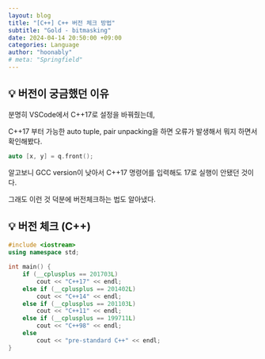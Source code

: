 ```yaml
---
layout: blog
title: "[C++] C++ 버전 체크 방법"
subtitle: "Gold - bitmasking"
date: 2024-04-14 20:50:00 +09:00
categories: Language
author: "hoonably"
# meta: "Springfield"
---
```


## 💡 버전이 궁금했던 이유



분명히 VSCode에서 C++17로 설정을 바꿔줬는데, 

C++17 부터 가능한 auto tuple, pair unpacking을 하면 오류가 발생해서 뭐지 하면서 확인해봤다.

```c++
auto [x, y] = q.front();
```

알고보니 GCC version이 낮아서 C++17 명령어를 입력해도 17로 실행이 안됐던 것이다.

그래도 이런 것 덕분에 버전체크하는 법도 알아냈다.


## 💡 버전 체크 (C++)



```c++
#include <iostream>
using namespace std;

int main() {
    if (__cplusplus == 201703L)
        cout << "C++17" << endl;
    else if (__cplusplus == 201402L)
        cout << "C++14" << endl;
    else if (__cplusplus == 201103L)
        cout << "C++11" << endl;
    else if (__cplusplus == 199711L)
        cout << "C++98" << endl;
    else
        cout << "pre-standard C++" << endl;
}
```

